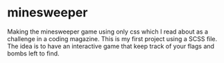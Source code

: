 # minesweeper

Making the minesweeper game using only css which I read about as a challenge in a coding magazine. This is my first project using a SCSS file. The idea is to have an interactive game that keep track of your flags and bombs left to find.